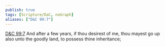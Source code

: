 ```yaml
---
publish: true
tags: [Scripture/DaC, noGraph]
aliases: ["D&C 99:7"]
---
```

[D&C 99:7](https://churchofjesuschrist.org/study/scriptures/dc-testament/dc/99?lang=eng&id=p7#p7) And after a few years, if thou desirest of me, thou mayest go up also unto the goodly land, to possess thine inheritance;
